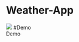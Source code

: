 # Weather-App
<img src="https://blogger.googleusercontent.com/img/b/R29vZ2xl/AVvXsEi4gO5VKq8mDO5ZNwBYIWLH-Q-Qs31AI5UvGcCzYeAoLm_1xx-W_UNRnQupVg4p58BN0QG_00uv_GMjdx6jgJ7dLCM6lbSW1jjSXyckRXotgAixb03EoQ2NtQcWRj6T6AJvRrMtg9q_hFt1ZwqCizVVBO66U7qi8NmPfNMcQuB30IJ3ukrUu8VIvxy9/s600/Picsart_23-01-20_19-41-56-669.jpg"/>
#Demo
<br/>
<a harf="https://codewithzan.github.io/Weather-App.html">Demo</a>
